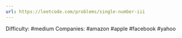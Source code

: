 ```yaml
---
url: https://leetcode.com/problems/single-number-iii
---
```


Difficulty: #medium
Companies: #amazon #apple #facebook #yahoo